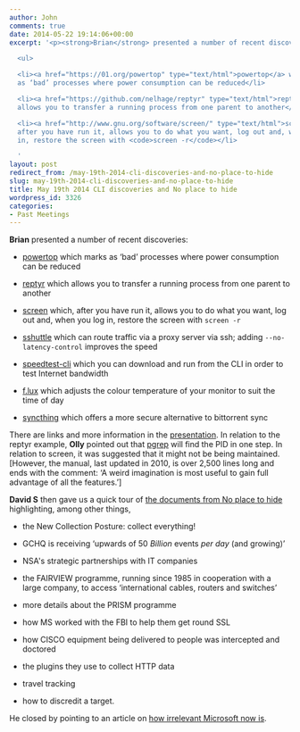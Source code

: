 ```yaml
---
author: John
comments: true
date: 2014-05-22 19:14:06+00:00
excerpt: '<p><strong>Brian</strong> presented a number of recent discoveries:</p>

  <ul>

  <li><a href="https://01.org/powertop" type="text/html">powertop</a> which marks
  as ‘bad’ processes where power consumption can be reduced</li>

  <li><a href="https://github.com/nelhage/reptyr" type="text/html">reptyr</a> which
  allows you to transfer a running process from one parent to another</li>

  <li><a href="http://www.gnu.org/software/screen/" type="text/html">screen</a> which,
  after you have run it, allows you to do what you want, log out and, when you log
  in, restore the screen with <code>screen -r</code></li>

  '
layout: post
redirect_from: /may-19th-2014-cli-discoveries-and-no-place-to-hide
slug: may-19th-2014-cli-discoveries-and-no-place-to-hide
title: May 19th 2014 CLI discoveries and No place to hide
wordpress_id: 3326
categories:
- Past Meetings
---
```


**Brian** presented a number of recent discoveries:






  * [powertop](https://01.org/powertop) which marks as ‘bad’ processes where power consumption can be reduced


  * [reptyr](https://github.com/nelhage/reptyr) which allows you to transfer a running process from one parent to another


  * [screen](http://www.gnu.org/software/screen/) which, after you have run it, allows you to do what you want, log out and, when you log in, restore the screen with `screen -r`


  * [sshuttle](https://github.com/apenwarr/sshuttle) which can route traffic via a proxy server via ssh; adding `--no-latency-control` improves the speed


  * [speedtest-cli](https://github.com/sivel/speedtest-cli) which you can download and run from the CLI in order to test Internet bandwidth


  * [f.lux](https://justgetflux.com/) which adjusts the colour temperature of your monitor to suit the time of day


  * [syncthing](http://syncthing.net/) which offers a more secure alternative to bittorrent sync




There are links and more information in the [presentation](http://www.bradlug.co.uk/blog/2014/05/22/files/myDiscoveries19May14.odp). In relation to the reptyr example, **Olly** pointed out that [pgrep](http://en.wikipedia.org/wiki/Pgrep) will find the PID in one step. In relation to screen, it was suggested that it might not be being maintained. [However, the manual, last updated in 2010, is over 2,500 lines long and ends with the comment: ‘A weird imagination is most useful to gain full advantage of all the features.’]

		


**David S** then gave us a quick tour of [the documents from No place to hide](http://hbpub.vo.llnwd.net/o16/video/olmk/holt/greenwald/NoPlaceToHide-Documents-Uncompressed.pdf) highlighting, among other things,






  * the New Collection Posture: collect everything!


  * GCHQ is receiving ‘upwards of 50 _Billion_ events _per day_ (and growing)’


  * NSA's strategic partnerships with IT companies


  * the FAIRVIEW programme, running since 1985 in cooperation with a large company, to access ‘international cables, routers and switches’


  * more details about the PRISM programme


  * how MS worked with the FBI to help them get round SSL


  * how CISCO equipment being delivered to people was intercepted and doctored


  * the plugins they use to collect HTTP data


  * travel tracking


  * how to discredit a target.




He closed by pointing to an article on [how irrelevant Microsoft now is](http://semiaccurate.com/2014/05/15/microsoft-now-irrelevant-computing-want-know/).
